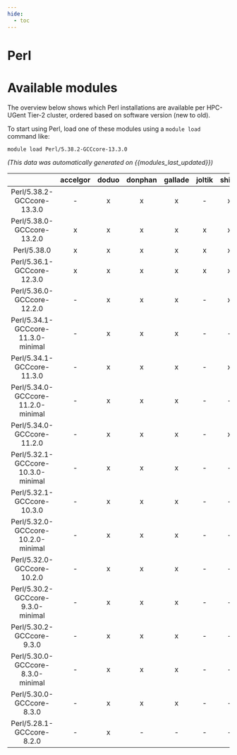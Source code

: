 ```yaml
---
hide:
  - toc
---
```


Perl
====

# Available modules


The overview below shows which Perl installations are available per HPC-UGent Tier-2 cluster, ordered based on software version (new to old).

To start using Perl, load one of these modules using a `module load` command like:

```shell
module load Perl/5.38.2-GCCcore-13.3.0
```

*(This data was automatically generated on {{modules_last_updated}})*  

| |accelgor|doduo|donphan|gallade|joltik|shinx|skitty|
| :---: | :---: | :---: | :---: | :---: | :---: | :---: | :---: |
|Perl/5.38.2-GCCcore-13.3.0|-|x|x|x|-|x|x|
|Perl/5.38.0-GCCcore-13.2.0|x|x|x|x|x|x|x|
|Perl/5.38.0|x|x|x|x|x|x|x|
|Perl/5.36.1-GCCcore-12.3.0|x|x|x|x|x|x|x|
|Perl/5.36.0-GCCcore-12.2.0|-|x|x|x|-|x|-|
|Perl/5.34.1-GCCcore-11.3.0-minimal|-|x|x|x|-|-|-|
|Perl/5.34.1-GCCcore-11.3.0|-|x|x|x|-|x|-|
|Perl/5.34.0-GCCcore-11.2.0-minimal|-|x|x|x|-|-|-|
|Perl/5.34.0-GCCcore-11.2.0|-|x|x|x|-|x|-|
|Perl/5.32.1-GCCcore-10.3.0-minimal|-|x|x|x|-|-|-|
|Perl/5.32.1-GCCcore-10.3.0|-|x|x|x|-|-|-|
|Perl/5.32.0-GCCcore-10.2.0-minimal|-|x|x|x|-|-|-|
|Perl/5.32.0-GCCcore-10.2.0|-|x|x|x|-|-|-|
|Perl/5.30.2-GCCcore-9.3.0-minimal|-|x|x|x|-|-|-|
|Perl/5.30.2-GCCcore-9.3.0|-|x|x|x|-|-|-|
|Perl/5.30.0-GCCcore-8.3.0-minimal|-|x|x|x|-|-|-|
|Perl/5.30.0-GCCcore-8.3.0|-|x|x|x|-|-|-|
|Perl/5.28.1-GCCcore-8.2.0|-|x|-|-|-|-|-|
